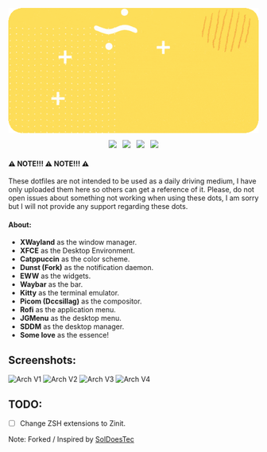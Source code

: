 <p align="center"> <img src="assets/hotfiles.gif" align="center" width="600"> </p>

<p align="center"><img src="https://img.shields.io/github/issues/YisusChrist/dotfiles?color=171b20&label=Issues%20%20&logo=gnubash&labelColor=e05f65&logoColor=ffffff">&nbsp;&nbsp;&nbsp;<img src="https://img.shields.io/github/forks/YisusChrist/dotfiles?color=171b20&label=Forks%20%20&logo=git&labelColor=f1cf8a&logoColor=ffffff">&nbsp;&nbsp;&nbsp;<img src="https://img.shields.io/github/stars/YisusChrist/dotfiles?color=171b20&label=Stargazers&logo=github&labelColor=70a5eb">&nbsp;&nbsp;&nbsp;<img src="https://img.shields.io/badge/-Works on my machine-%2378dba9?style=flat&logo=linux&labelColor=171b20&logoColor=ffffff"></p>

#### ⚠️ NOTE!!! ⚠️ NOTE!!! ⚠️

These dotfiles are not intended to be used as a daily driving medium, I have only uploaded them here so others can get a reference of it. Please, do not open issues about something not working when using these dots, I am sorry but I will not provide any support regarding these dots.<br>

#### About:

- **XWayland** as the window manager.
- **XFCE** as the Desktop Environment.
- **Catppuccin** as the color scheme.
- **Dunst (Fork)** as the notification daemon.
- **EWW** as the widgets.
- **Waybar** as the bar.
- **Kitty** as the terminal emulator.
- **Picom (Dccsillag)** as the compositor.
- **Rofi** as the application menu.
- **JGMenu** as the desktop menu.
- **SDDM** as the desktop manager.
- **Some love** as the essence!

## Screenshots:
![Arch V1](https://i.imgur.com/dVdTuNR.png)
![Arch V2](https://i.imgur.com/qkNsc0l.png)
![Arch V3](https://i.imgur.com/Ap8OjCi.png)
![Arch V4](https://i.imgur.com/3vF56oY.png)

## TODO:

- [ ] Change ZSH extensions to Zinit.

Note: Forked / Inspired by [SolDoesTec](hhttps://github.com/soldoestech/hyprland)
